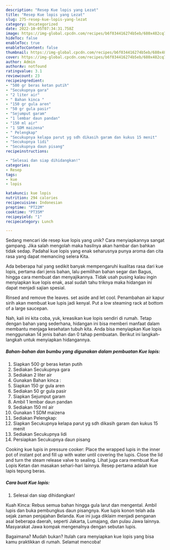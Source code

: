 ```yaml
---
description: "Resep Kue lopis yang Lezat"
title: "Resep Kue lopis yang Lezat"
slug: 275-resep-kue-lopis-yang-lezat
category: Uncategorized
date: 2022-10-05T07:34:31.758Z
image: https://img-global.cpcdn.com/recipes/b6f034416274b5eb/680x482cq70/kue-lopis-foto-resep-utama.jpg
hideToc: false
enableToc: true
enableTocContent: false
thumbnail: https://img-global.cpcdn.com/recipes/b6f034416274b5eb/680x482cq70/kue-lopis-foto-resep-utama.jpg
cover: https://img-global.cpcdn.com/recipes/b6f034416274b5eb/680x482cq70/kue-lopis-foto-resep-utama.jpg
author: Admin
authorAv: notfound
ratingvalue: 3.1
reviewcount: 23
recipeingredient:
- "500 gr beras ketan putih"
- "Secukupnya gara"
- "2 liter air"
- " Bahan kinca "
- "150 gr gula aren"
- "50 gr gula pasir"
- "Sejumput garam"
- "1 lembar daun pandan"
- "150 ml air"
- "1 SDM maizena"
- " Pelengkap"
- "Secukupnya kelapa parut yg sdh dikasih garam dan kukus 15 menit"
- "Secukupnya lidi"
- "Secukupnya daun pisang"
recipeinstructions:

- "Selesai dan siap dihidangkan!"
categories:
- Resep
tags:
- kue
- lopis

katakunci: kue lopis 
nutrition: 294 calories
recipecuisine: Indonesian
preptime: "PT22M"
cooktime: "PT35M"
recipeyield: "1"
recipecategory: Lunch

---
```





Sedang mencari ide resep kue lopis yang unik? Cara menyiapkannya sangat gampang. Jika salah mengolah maka hasilnya akan hambar dan bahkan tidak sedap. Padahal kue lopis yang enak seharusnya punya aroma dan cita rasa yang dapat memancing selera Kita.





Ada beberapa hal yang sedikit banyak mempengaruhi kualitas rasa dari kue lopis, pertama dari jenis bahan, lalu pemilihan bahan segar dan Bagus, hingga cara membuat dan menyajikannya. Tidak usah pusing kalau ingin menyiapkan kue lopis enak,      asal sudah tahu triknya maka hidangan ini dapat menjadi sajian spesial.














Rinsed and remove the leaves. set aside and let cool. Penambahan air kapur sirih akan membuat kue lupis jadi kenyal. Put a low steaming rack at bottom of a large saucepan.






Nah, kali ini kita coba, yuk, kreasikan kue lopis sendiri di rumah. Tetap dengan bahan yang sederhana, hidangan ini bisa memberi manfaat dalam membantu menjaga kesehatan tubuh kita. Anda bisa menyiapkan Kue lopis menggunakan 14 jenis bahan dan 0 tahap pembuatan. Berikut ini langkah-langkah untuk menyiapkan hidangannya.

<!--inarticleads1-->

##### Bahan-bahan dan bumbu yang digunakan dalam pembuatan Kue lopis:

1. Siapkan 500 gr beras ketan putih
1. Sediakan Secukupnya gara
1. Sediakan 2 liter air
1. Gunakan  Bahan kinca :
1. Siapkan 150 gr gula aren
1. Sediakan 50 gr gula pasir
1. Siapkan Sejumput garam
1. Ambil 1 lembar daun pandan
1. Sediakan 150 ml air
1. Gunakan 1 SDM maizena
1. Sediakan  Pelengkap:
1. Siapkan Secukupnya kelapa parut yg sdh dikasih garam dan kukus 15 menit
1. Sediakan Secukupnya lidi
1. Persiapkan Secukupnya daun pisang


Cooking kue lupis in pressure cooker: Place the wrapped lupis in the inner pot of instant pot and fill up with water until covering the lupis. Close the lid and turn the steam release valve to sealing. Lihat juga cara membuat Kue Lopis Ketan dan masakan sehari-hari lainnya. Resep pertama adalah kue lapis tepung beras. 

<!--inarticleads2-->

##### Cara buat Kue lopis:


1. Selesai dan siap dihidangkan!

Kuah Kinca: Rebus semua bahan hingga gula larut dan mengental. Ambil lupis dan buka pembungkus daun pisangnya. Kue lupis konon telah ada sejak zaman penjajahan Belanda. Kue ini juga diklaim menjadi penganan asal beberapa daerah, seperti Jakarta, Lumajang, dan pulau Jawa lainnya. Masyarakat Jawa kompak mengenalnya dengan sebutan lupis. 

Bagaimana? Mudah bukan? Itulah cara menyiapkan kue lopis yang bisa kamu praktikkan di rumah. Selamat mencoba!

